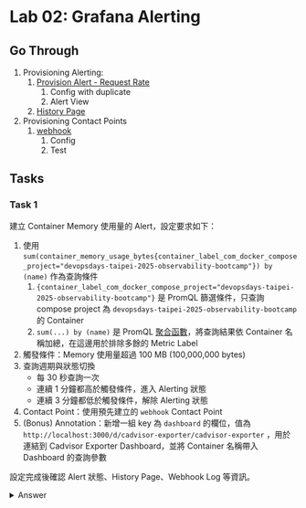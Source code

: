 # Lab 02: Grafana Alerting

## Go Through

1. Provisioning Alerting:
   1. [Provision Alert - Request Rate](http://localhost:3000/alerting/grafana/demykhzytyh34c/view)
      1. Config with duplicate
      2. Alert View
   2. [History Page](http://localhost:3000/alerting/history?var-STATE_FILTER_FROM=all&var-STATE_FILTER_TO=all)
2. Provisioning Contact Points
   1. [webhook](http://localhost:3000/alerting/notifications/receivers/d2ViaG9vaw/edit)
      1. Config
      2. Test

## Tasks 

### Task 1

建立 Container Memory 使用量的 Alert，設定要求如下：

1. 使用 `sum(container_memory_usage_bytes{container_label_com_docker_compose_project="devopsdays-taipei-2025-observability-bootcamp"}) by (name)` 作為查詢條件
   1. `{container_label_com_docker_compose_project="devopsdays-taipei-2025-observability-bootcamp"}` 是 PromQL 篩選條件，只查詢 compose project 為 `devopsdays-taipei-2025-observability-bootcamp` 的 Container
   2. `sum(...) by (name)` 是 PromQL [聚合函數](https://prometheus.io/docs/prometheus/latest/querying/operators/#aggregation-operators)，將查詢結果依 Container 名稱加總，在這邊用於排除多餘的 Metric Label
2. 觸發條件：Memory 使用量超過 100 MB (100,000,000 bytes)
3. 查詢週期與狀態切換
   - 每 30 秒查詢一次
   - 連續 1 分鐘都高於觸發條件，進入 Alerting 狀態
   - 連續 3 分鐘都低於觸發條件，解除 Alerting 狀態
4. Contact Point：使用預先建立的 `webhook` Contact Point
5. (Bonus) Annotation：新增一組 key 為 `dashboard` 的欄位，值為 `http://localhost:3000/d/cadvisor-exporter/cadvisor-exporter` ，用於連結到 Cadvisor Exporter Dashboard，並將 Container 名稱帶入 Dashboard 的查詢參數

設定完成後確認 Alert 狀態、History Page、Webhook Log 等資訊。

<details>

<summary>Answer</summary>

1. 如下圖設定 Alert Rule，或者啟用 `etc/alerting/rules/alert-rule.yaml` 被註解掉的部分，然後重啟 Grafana Container `docker compose restart grafana`。
    
    ![Alert Config](images/lab-02/alert-config.png)
    
    Dashboard 連結使用 [Dashboard URL variables](https://grafana.com/docs/grafana/latest/dashboards/build-dashboards/create-dashboard-url-variables/) 以及 [label template](https://grafana.com/docs/grafana/latest/alerting/alerting-rules/templates/reference/#value) 達成。
2. 在 Alert Rules 頁面中選擇建立的 Alert Rule
    
   ![Alert Rule](images/lab-02/alert-rules.png)

3. 檢視 Alert Rule 的詳細資訊

    ![Query and Conditions](images/lab-02/query-conditions.png)

4. 查看各 Instances 的狀態

    ![Instances](images/lab-02/instances.png)

5. 查看各 Instances 的 Alert History

    ![Alert History](images/lab-02/alert-history.png)

6. 在 History 頁面中查看 Alert 的歷史紀錄

    ![History Page](images/lab-02/history-page.png)

7. 查看 webhook container 的 Log，確認 Alert 發送成功

    ![Webhook Log](images/lab-02/webhook-log.png)

</details>
